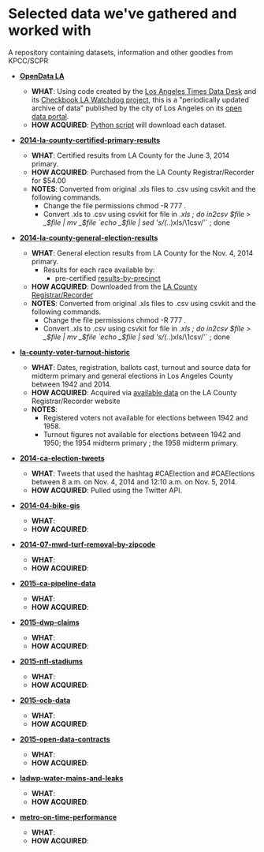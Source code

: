 Selected data we've gathered and worked with
============================================

A repository containing datasets, information and other goodies from KPCC/SCPR

* **[OpenData LA](https://github.com/SCPR/opendata-la-watchdog)**
    * **WHAT**: Using code created by the [Los Angeles Times Data Desk](https://github.com/datadesk) and its [Checkbook LA Watchdog project](https://github.com/datadesk/checkbook-la-watchdog), this is a "periodically updated archive of data" published by the city of Los Angeles on its [open data portal](https://data.lacity.org/).
    * **HOW ACQUIRED**: [Python script](https://github.com/SCPR/opendata-la-watchdog/blob/master/watchdog.py) will download each dataset.

* **[2014-la-county-certified-primary-results](/data/2014-la-county-certified-primary-results)**
    * **WHAT**: Certified results from LA County for the June 3, 2014 primary.
    * **HOW ACQUIRED**: Purchased from the LA County Registrar/Recorder for $54.00
    * **NOTES**: Converted from original .xls files to .csv using csvkit and the following commands.
        * Change the file permissions
                chmod -R 777 .
        * Convert .xls to .csv using csvkit
                for file in *.xls ; do in2csv $file > _$file | mv _$file `echo _$file | sed 's/\(.*\.\)xls/\1csv/'` ; done

* **[2014-la-county-general-election-results](/data/2014-la-county-general-election-results)**
    * **WHAT**: General election results from LA County for the Nov. 4, 2014 primary.
        * Results for each race available by:
            * pre-certified [results-by-precinct](data/2014-la-county-general-election-results/pre-certified-results/results-by-precinct)
    * **HOW ACQUIRED**: Downloaded from the [LA County Registrar/Recorder](http://www.lavote.net/home/voting-elections/election-resources/past-elections/past-election-results#Nov42014)
    * **NOTES**: Converted from original .xls files to .csv using csvkit and the following commands.
        * Change the file permissions
                chmod -R 777 .
        * Convert .xls to .csv using csvkit
                for file in *.xls ; do in2csv $file > _$file | mv _$file `echo _$file | sed 's/\(.*\.\)xls/\1csv/'` ; done

* **[la-county-voter-turnout-historic](/data/la-county-voter-turnout-historic)**
    * **WHAT**: Dates, registration, ballots cast, turnout and source data for midterm primary and general elections in Los Angeles County between 1942 and 2014.
    * **HOW ACQUIRED**: Acquired via [available data](http://apps1.lavote.net/General/ARCHIVES/OFFICIAL_ELECTION_RETURNS/Default.cfm) on the LA County Registrar/Recorder website
    * **NOTES**:
        * Registered voters not available for elections between 1942 and 1958.
        * Turnout figures not available for elections between 1942 and 1950; the 1954 midterm primary ; the 1958 midterm primary.

* **[2014-ca-election-tweets](/data/2014-ca-election-tweets)**
    * **WHAT**: Tweets that used the hashtag #CAElection and #CAElections between 8 a.m. on Nov. 4, 2014 and 12:10 a.m. on Nov. 5, 2014.
    * **HOW ACQUIRED**: Pulled using the Twitter API.

* **[2014-04-bike-gis](/data/2014-04-bike-gis)**
    * **WHAT**:
    * **HOW ACQUIRED**:

* **[2014-07-mwd-turf-removal-by-zipcode](/data/2014-07-mwd-turf-removal-by-zipcode)**
    * **WHAT**:
    * **HOW ACQUIRED**:

* **[2015-ca-pipeline-data](/data/2015-ca-pipeline-data)**
    * **WHAT**:
    * **HOW ACQUIRED**:

* **[2015-dwp-claims](/data/2015-dwp-claims)**
    * **WHAT**:
    * **HOW ACQUIRED**:

* **[2015-nfl-stadiums](/data/2015-nfl-stadiums)**
    * **WHAT**:
    * **HOW ACQUIRED**:

* **[2015-ocb-data](/data/2015-ocb-data)**
    * **WHAT**:
    * **HOW ACQUIRED**:

* **[2015-open-data-contracts](/data/2015-open-data-contracts)**
    * **WHAT**:
    * **HOW ACQUIRED**:

* **[ladwp-water-mains-and-leaks](/data/ladwp-water-mains-and-leaks)**
    * **WHAT**:
    * **HOW ACQUIRED**:

* **[metro-on-time-performance](/data/metro-on-time-performance)**
    * **WHAT**:
    * **HOW ACQUIRED**:
